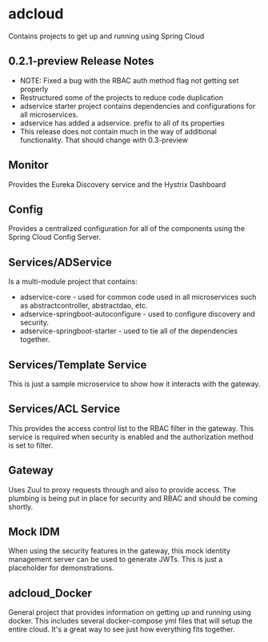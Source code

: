 # adcloud
Contains projects to get up and running using Spring Cloud

## 0.2.1-preview Release Notes
* NOTE: Fixed a bug with the RBAC auth method flag not getting set properly
* Restructured some of the projects to reduce code duplication
* adservice starter project contains dependencies and configurations for all microservices.
* adservice has added a adservice. prefix to all of its properties
* This release does not contain much in the way of additional functionality. That should change with 0.3-preview

## Monitor
Provides the Eureka Discovery service and the Hystrix Dashboard

## Config
Provides a centralized configuration for all of the components using the Spring Cloud Config Server.

## Services/ADService
Is a multi-module project that contains:
* adservice-core - used for common code used in all microservices such as abstractcontroller, abstractdao, etc.
* adservice-springboot-autoconfigure - used to configure discovery and security.
* adservice-springboot-starter - used to tie all of the dependencies together.

## Services/Template Service
This is just a sample microservice to show how it interacts with the gateway.

## Services/ACL Service
This provides the access control list to the RBAC filter in the gateway. This service is required when security is enabled and the authorization method is set to filter.

## Gateway
Uses Zuul to proxy requests through and also to provide access. The plumbing is being put in place for security and RBAC and should be coming shortly.

## Mock IDM
When using the security features in the gateway, this mock identity management server can be used to generate JWTs. This is just a placeholder for demonstrations.

## adcloud_Docker
General project that provides information on getting up and running using docker. This includes several docker-compose yml files that will setup the entire cloud. It's a great way to see just how everything fits together.

